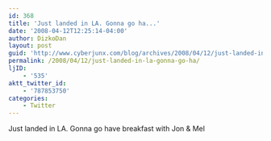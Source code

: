```yaml
---
id: 368
title: 'Just landed in LA. Gonna go ha...'
date: '2008-04-12T12:25:14-04:00'
author: DizkoDan
layout: post
guid: 'http://www.cyberjunx.com/blog/archives/2008/04/12/just-landed-in-la-gonna-go-ha/'
permalink: /2008/04/12/just-landed-in-la-gonna-go-ha/
ljID:
    - '535'
aktt_twitter_id:
    - '787853750'
categories:
    - Twitter
---
```


Just landed in LA. Gonna go have breakfast with Jon &amp; Mel